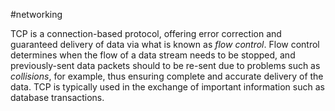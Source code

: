 #networking 

TCP is a connection-based protocol, offering error correction and guaranteed delivery of data via what is known as _flow control_. Flow control determines when the flow of a data stream needs to be stopped, and previously-sent data packets should to be re-sent due to problems such as _collisions_, for example, thus ensuring complete and accurate delivery of the data. TCP is typically used in the exchange of important information such as database transactions.